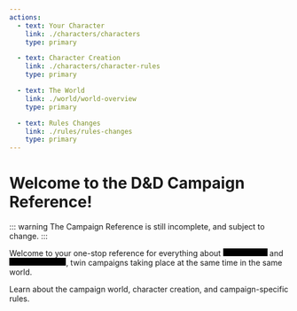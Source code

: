 ```yaml
---
actions:
  - text: Your Character
    link: ./characters/characters
    type: primary

  - text: Character Creation
    link: ./characters/character-rules
    type: primary

  - text: The World
    link: ./world/world-overview
    type: primary

  - text: Rules Changes
    link: ./rules/rules-changes
    type: primary
---
```



# Welcome to the D&D Campaign Reference!

::: warning
The Campaign Reference is still incomplete, and subject to change.
:::

Welcome to your one-stop reference for everything about <span class="redacted" style="width: 5rem"><!-- When I said redacted I meant it --></span> and <span class="redacted" style="width: 6.4rem"><!-- No secrets for you! --></span>, twin campaigns  taking place at the same time in the same world.

Learn about the campaign world, character creation, and campaign-specific rules.

<div class="home-nav-links">
  <VPAutoLink
    v-for="action in $page.frontmatter.actions"
    :key="action.text"
    class="vp-hero-action-button button"
    :class="[action.type]"
    :config="action"
  />
</div>

<script setup lang="ts">
import VPAutoLink from '@theme/VPAutoLink.vue'
</script>

<style lang="scss" scoped>
.home-nav-links {
  display: grid;
  grid-template-columns: repeat(2, min-content);
  gap: 1rem;

  .button {
    min-width: fit-content;
    display: flex;
    justify-content: center;
    align-items: center;
  }
}

.redacted {
  display: inline-block;
  background-color: black;
  height: 1em;
}
</style>